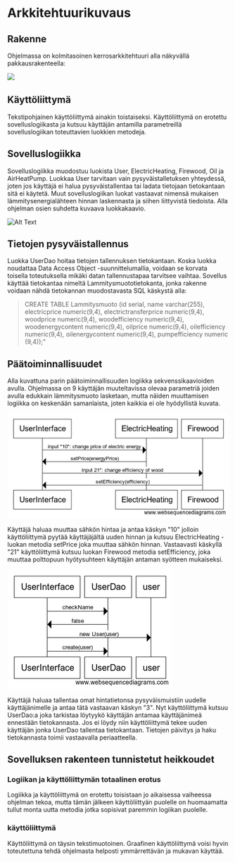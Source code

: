# Arkkitehtuurikuvaus

## Rakenne
Ohjelmassa on kolmitasoinen kerrosarkkitehtuuri alla näkyvällä pakkausrakenteella:

![](http://yuml.me/673fd24f.jpg)

## Käyttöliittymä
Tekstipohjainen käyttöliittymä ainakin toistaiseksi. Käyttöliittymä on erotettu sovelluslogiikasta ja kutsuu käyttäjän antamilla parametreillä sovelluslogiikan toteuttavien luokkien metodeja.

## Sovelluslogiikka 
Sovelluslogiikka muodostuu luokista User, ElectricHeating, Firewood, Oil ja AirHeatPump. Luokkaa User tarvitaan vain pysyväistalletuksen yhteydessä, joten jos käyttäjä ei halua pysyväistallentaa tai ladata tietojaan tietokantaan sitä ei käytetä. Muut sovelluslogiikan luokat vastaavat nimensä mukaisen lämmitysenergialähteen hinnan laskennasta ja siihen liittyvistä tiedoista. Alla ohjelman osien suhdetta kuvaava luokkakaavio.

![Alt Text](https://yuml.me/6da124cd.jpg)

## Tietojen pysyväistallennus
Luokka UserDao hoitaa tietojen tallennuksen tietokantaan. Koska luokka noudattaa Data Access Object -suunnittelumallia, voidaan se korvata toisella toteutuksella mikäki datan tallennustapaa tarvitsee vaihtaa.
Sovellus käyttää tietokantaa nimeltä Lammitysmuototietokanta, jonka rakenne voidaan nähdä tietokannan muodostavasta SQL käskystä alla: 
> CREATE TABLE Lammitysmuoto (id serial, name varchar(255), electricprice numeric(9,4), electrictransferprice numeric(9,4), woodprice numeric(9,4), woodefficiency numeric(9,4), woodenergycontent numeric(9,4), oilprice numeric(9,4), oilefficiency numeric(9,4), oilenergycontent numeric(9,4), pumpefficiency numeric (9,4));"

## Päätoiminnallisuudet

Alla kuvattuna parin päätoiminnallisuuden logiikka sekvenssikaavioiden avulla. Ohjelmassa on 9 käyttäjän muuteltavissa olevaa parametriä joiden avulla edukkain lämmitysmuoto lasketaan, mutta näiden muuttamisen logiikka on keskenään samanlaista, joten kaikkia ei ole hyödyllistä kuvata.

![](https://github.com/armijuha/ot-harjoitustyo/blob/master/dokumentaatio/sekvenssi%201.png)

Käyttäjä haluaa muuttaa sähkön hintaa ja antaa käskyn "10" jolloin käyttöliittymä pyytää käyttäjäjältä uuden hinnan ja kutsuu ElectricHeating -luokan metodia setPrice joka muuttaa sähkön hinnan. Vastaavasti käskyllä "21" käyttöliittymä kutsuu luokan Firewood metodia setEfficiency, joka muuttaa polttopuun hyötysuhteen käyttäjän antaman syötteen mukaiseksi.

![](https://github.com/armijuha/ot-harjoitustyo/blob/master/dokumentaatio/sekvenssi%202.png)

Käyttäjä haluaa tallentaa omat hintatietonsa pysyväismuistiin uudelle käyttäjänimelle ja antaa tätä vastaavan käskyn "3".
Nyt käyttöliittymä kutsuu UserDao:a joka tarkistaa löytyykö käyttäjän antamaa käyttäjänimeä ennestään tietokannasta. Jos ei löydy niin käyttöliittymä tekee uuden käyttäjän jonka UserDao tallentaa tietokantaan. Tietojen päivitys ja haku tietokannasta toimii vastaavalla periaatteella.

## Sovelluksen rakenteen tunnistetut heikkoudet

### Logiikan ja käyttöliittymän totaalinen erotus
Logiikka ja käyttöliittymä on erotettu toisistaan jo aikaisessa vaiheessa ohjelman tekoa, mutta tämän jälkeen käyttöliittyän puolelle on huomaamatta tullut monta uutta metodia jotka sopisivat paremmin logiikan puolelle.

### käyttöliittymä
Käyttöliittymä on täysin tekstimuotoinen. Graafinen käyttöliittymä voisi hyvin toteutettuna tehdä ohjelmasta helposti ymmärrettävän ja mukavan käyttää.
